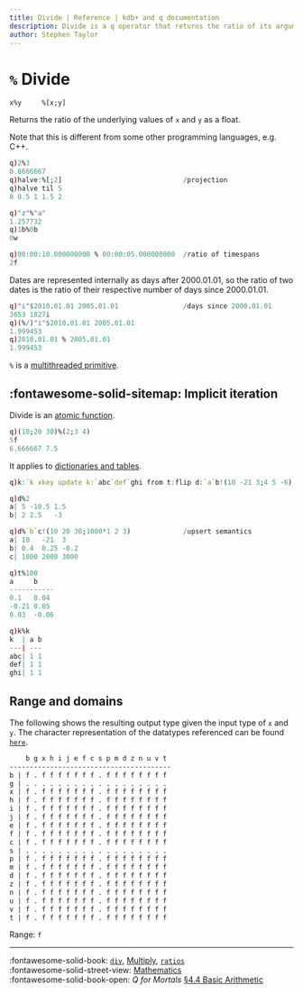 ```yaml
---
title: Divide | Reference | kdb+ and q documentation
description: Divide is a q operator that returns the ratio of its arguments.
author: Stephen Taylor
---
```

# `%` Divide





```syntax
x%y     %[x;y]
```

Returns the
ratio of the underlying values of `x` and `y` as a float.

Note that this is different from some other programming languages, e.g. C++.

```q
q)2%3
0.6666667
q)halve:%[;2]                              /projection
q)halve til 5
0 0.5 1 1.5 2

q)"z"%"a"
1.257732
q)1b%0b
0w

q)00:00:10.000000000 % 00:00:05.000000000  /ratio of timespans
2f
```

Dates are represented internally as days after 2000.01.01, so the ratio of two dates is the ratio of their respective number of days since 2000.01.01.

```q
q)"i"$2010.01.01 2005.01.01                /days since 2000.01.01
3653 1827i
q)(%/)"i"$2010.01.01 2005.01.01
1.999453
q)2010.01.01 % 2005.01.01
1.999453
```

`%` is a [multithreaded primitive](../kb/mt-primitives.md).


## :fontawesome-solid-sitemap: Implicit iteration

Divide is an [atomic function](../basics/atomic.md).

```q
q)(10;20 30)%(2;3 4)
5f
6.666667 7.5
```

It applies to [dictionaries and tables](../basics/math.md#dictionaries-and-tables).

```q
q)k:`k xkey update k:`abc`def`ghi from t:flip d:`a`b!(10 -21 3;4 5 -6)

q)d%2
a| 5 -10.5 1.5
b| 2 2.5   -3

q)d%`b`c!(10 20 30;1000*1 2 3)             /upsert semantics
a| 10   -21  3
b| 0.4  0.25 -0.2
c| 1000 2000 3000

q)t%100
a     b
-----------
0.1   0.04
-0.21 0.05
0.03  -0.06

q)k%k
k  | a b
---| ---
abc| 1 1
def| 1 1
ghi| 1 1
```


## Range and domains

The following shows the resulting output type given the input type of `x` and `y`.
The character representation of the datatypes referenced can be found [`here`](../basics/datatypes.md).

```txt
    b g x h i j e f c s p m d z n u v t
----------------------------------------
b | f . f f f f f f f . f f f f f f f f
g | . . . . . . . . . . . . . . . . . .
x | f . f f f f f f f . f f f f f f f f
h | f . f f f f f f f . f f f f f f f f
i | f . f f f f f f f . f f f f f f f f
j | f . f f f f f f f . f f f f f f f f
e | f . f f f f f f f . f f f f f f f f
f | f . f f f f f f f . f f f f f f f f
c | f . f f f f f f f . f f f f f f f f
s | . . . . . . . . . . . . . . . . . .
p | f . f f f f f f f . f f f f f f f f
m | f . f f f f f f f . f f f f f f f f
d | f . f f f f f f f . f f f f f f f f
z | f . f f f f f f f . f f f f f f f f
n | f . f f f f f f f . f f f f f f f f
u | f . f f f f f f f . f f f f f f f f
v | f . f f f f f f f . f f f f f f f f
t | f . f f f f f f f . f f f f f f f f
```

Range: `f`

----
:fontawesome-solid-book:
[`div`](div.md),
[Multiply](multiply.md),
[`ratios`](ratios.md)
<br>
:fontawesome-solid-street-view:
[Mathematics](../basics/math.md)
<br>
:fontawesome-solid-book-open:
_Q for Mortals_
[§4.4 Basic Arithmetic](/q4m3/4_Operators/#44-basic-arithmetic-)
